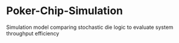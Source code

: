 # Poker-Chip-Simulation
Simulation model comparing stochastic die logic to evaluate system throughput efficiency
